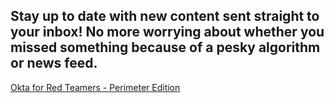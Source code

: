 ## Stay up to date with new content sent straight to your inbox! No more worrying about whether you missed something because of a pesky algorithm or news feed.

[Okta for Red Teamers - Perimeter Edition](https://medium.com/nickvangilder/okta-for-red-teamers-perimeter-edition-c60cb8d53f23)
<br></br>
[]()
<br></br>
[]()
<br></br>
[]()
<br></br>
[]()
<br></br>
[]()
<br></br>
[]()
<br></br>
[]()
<br></br>

[]()
<br></br>
[]()
<br></br>
[]()
<br></br>
[]()
<br></br>
[]()
<br></br>
[]()
<br></br>
[]()
<br></br>
[]()
<br></br>
